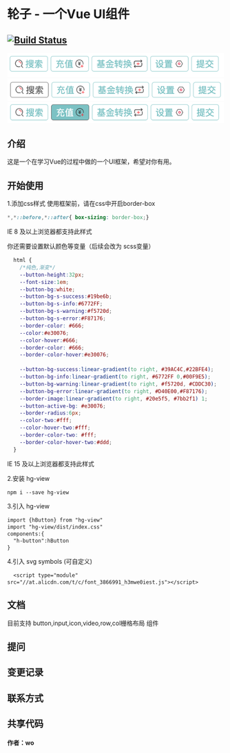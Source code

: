 # 轮子 - 一个Vue UI组件
[![Build Status](https://app.travis-ci.com/hlr423/gulu.svg?branch=hlr)](https://app.travis-ci.com/hlr423/gulu)
--


![button logo](src/assate/WechatIMG19193.png)
![button logo](src/assate/WechatIMG19194.png)
![button logo](src/assate/WechatIMG19195.png)


 
## 介绍
   这是一个在学习Vue的过程中做的一个UI框架，希望对你有用。
   
## 开始使用

1.添加css样式
    使用框架前，请在css中开启border-box

```css
*,*::before,*::after{ box-sizing: border-box;}
```
IE 8 及以上浏览器都支持此样式

你还需要设置默认颜色等变量（后续会改为 scss变量）
```css
  html {
    /*纯色,渐变*/
    --button-height:32px;
    --font-size:1em;
    --button-bg:white;
    --button-bg-s-success:#19be6b;
    --button-bg-s-info:#6772FF;
    --button-bg-s-warning:#f5720d;
    --button-bg-s-error:#F87176;
    --border-color: #666;
    --color:#e30076;
    --color-hover:#666;
    --border-color: #666;
    --border-color-hover:#e30076;

    --button-bg-success:linear-gradient(to right, #39AC4C,#22BFE4);
    --button-bg-info:linear-gradient(to right, #6772FF 0,#00F9E5);
    --button-bg-warning:linear-gradient(to right, #f5720d, #CDDC30);
    --button-bg-error:linear-gradient(to right, #D40E00,#F87176);
    --border-image:linear-gradient(to right, #20e5f5, #7bb2f1) 1;
    --button-active-bg: #e30076;
    --border-radius:6px;
    --color-two:#fff;
    --color-hover-two:#fff;
    --border-color-two: #fff;
    --border-color-hover-two:#ddd;
  }
```
  IE 15 及以上浏览器都支持此样式


2.安装 hg-view
```
npm i --save hg-view
```

3.引入 hg-view
```
import {hButton} from "hg-view"
import "hg-view/dist/index.css"
components:{
  "h-button":hButton
}
```

4.引入 svg symbols (可自定义)
```
  <script type="module" src="//at.alicdn.com/t/c/font_3866991_h3mwe0iest.js"></script>
```
## 文档
目前支持 button,input,icon,video,row,col栅格布局 组件
## 提问
## 变更记录
## 联系方式
## 共享代码



#### 作者：wo

